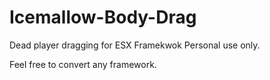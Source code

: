 # Icemallow-Body-Drag
Dead player dragging for ESX Framekwok
Personal use only.

Feel free to convert any framework.
